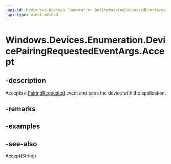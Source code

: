 ```yaml
---
-api-id: M:Windows.Devices.Enumeration.DevicePairingRequestedEventArgs.Accept
-api-type: winrt method
---
```


<!-- Method syntax
public void Accept()
-->

# Windows.Devices.Enumeration.DevicePairingRequestedEventArgs.Accept

## -description
Accepts a [PairingRequested](deviceinformationcustompairing_pairingrequested.md) event and pairs the device with the application.

## -remarks

## -examples

## -see-also
[Accept(String)](devicepairingrequestedeventargs_accept_711758752.md)